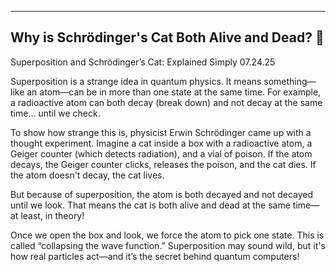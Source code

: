 
<!-- Google tag (gtag.js) -->
<script async src="https://www.googletagmanager.com/gtag/js?id=G-PQXGXREHSM"></script>
<script>
  window.dataLayer = window.dataLayer || [];
  function gtag(){dataLayer.push(arguments);}
  gtag('js', new Date());

  gtag('config', 'G-PQXGXREHSM');
</script>
---

Why is Schrödinger's Cat Both Alive and Dead? 💨
---

Superposition and Schrödinger’s Cat: Explained Simply 07.24.25


Superposition is a strange idea in quantum physics. It means something—like an atom—can be in more than one state at the same time. For example, a radioactive atom can both decay (break down) and not decay at the same time... until we check.

To show how strange this is, physicist Erwin Schrödinger came up with a thought experiment. Imagine a cat inside a box with a radioactive atom, a Geiger counter (which detects radiation), and a vial of poison. If the atom decays, the Geiger counter clicks, releases the poison, and the cat dies. If the atom doesn't decay, the cat lives.

But because of superposition, the atom is both decayed and not decayed until we look. That means the cat is both alive and dead at the same time—at least, in theory!

Once we open the box and look, we force the atom to pick one state. This is called “collapsing the wave function.” Superposition may sound wild, but it's how real particles act—and it’s the secret behind quantum computers!
